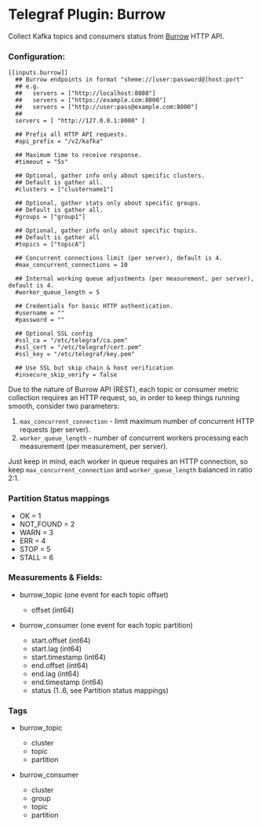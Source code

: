 # Telegraf Plugin: Burrow

Collect Kafka topics and consumers status
from [Burrow](https://github.com/linkedin/Burrow) HTTP API.

### Configuration:

```
[[inputs.burrow]]
  ## Burrow endpoints in format "sheme://[user:password@]host:port"
  ## e.g.
  ##   servers = ["http://localhost:8080"]
  ##   servers = ["https://example.com:8000"]
  ##   servers = ["http://user:pass@example.com:8000"]
  ##
  servers = [ "http://127.0.0.1:8000" ]

  ## Prefix all HTTP API requests.
  #api_prefix = "/v2/kafka"

  ## Maximum time to receive response.
  #timeout = "5s"

  ## Optional, gather info only about specific clusters.
  ## Default is gather all.
  #clusters = ["clustername1"]

  ## Optional, gather stats only about specific groups.
  ## Default is gather all.
  #groups = ["group1"]

  ## Optional, gather info only about specific topics.
  ## Default is gather all
  #topics = ["topicA"]

  ## Concurrent connections limit (per server), default is 4.
  #max_concurrent_connections = 10

  ## Internal working queue adjustments (per measurement, per server), default is 4.
  #worker_queue_length = 5

  ## Credentials for basic HTTP authentication.
  #username = ""
  #password = ""

  ## Optional SSL config
  #ssl_ca = "/etc/telegraf/ca.pem"
  #ssl_cert = "/etc/telegraf/cert.pem"
  #ssl_key = "/etc/telegraf/key.pem"

  ## Use SSL but skip chain & host verification
  #insecure_skip_verify = false
```

Due to the nature of Burrow API (REST), each topic or consumer metric
collection requires an HTTP request, so, in order to keep things running
smooth, consider two parameters:

1. `max_concurrent_connection` - limit maximum number of concurrent HTTP
requests (per server).
2. `worker_queue_length` - number of concurrent workers processing
each measurement (per measurement, per server).

Just keep in mind, each worker in queue requires an HTTP connection,
so keep `max_concurrent_connection` and `worker_queue_length` balanced
in ratio 2:1.

### Partition Status mappings

* OK = 1
* NOT_FOUND = 2
* WARN = 3
* ERR = 4
* STOP = 5
* STALL = 6

### Measurements & Fields:

- burrow_topic (one event for each topic offset)
  - offset (int64)

- burrow_consumer (one event for each topic partition)
  - start.offset (int64)
  - start.lag (int64)
  - start.timestamp (int64)
  - end.offset (int64)
  - end.lag (int64)
  - end.timestamp (int64)
  - status (1..6, see Partition status mappings)

### Tags

- burrow_topic
  - cluster
  - topic
  - partition

- burrow_consumer
  - cluster
  - group
  - topic
  - partition
